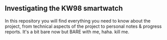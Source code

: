 ## Investigating the KW98 smartwatch

In this repository you will find everything you need to know about the project, from technical aspects of the project to personal notes & progress reports. 
It's a bit bare now but BARE with me, haha.
kill me.
